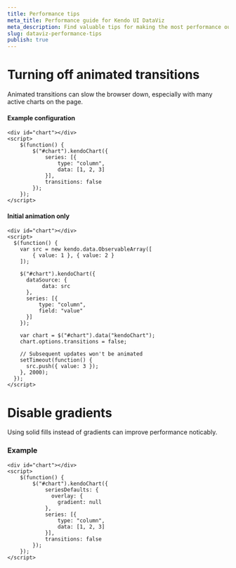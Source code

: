 ```yaml
---
title: Performance tips
meta_title: Performance guide for Kendo UI DataViz
meta_description: Find valuable tips for making the most performance out of the Kendo UI DataViz suite.
slug: dataviz-performance-tips
publish: true
---
```


# Turning off animated transitions

Animated transitions can slow the browser down, especially with many active charts on the page.

#### Example configuration
    <div id="chart"></div>
    <script>
    	$(function() {
			$("#chart").kendoChart({
        		series: [{
        			type: "column",
        			data: [1, 2, 3]
    			}],
        		transitions: false
	    	});
		});
	</script>

#### Initial animation only
    <div id="chart"></div>
    <script>
      $(function() {
        var src = new kendo.data.ObservableArray([
			{ value: 1 }, { value: 2 }
		]);
        
        $("#chart").kendoChart({
          dataSource: {
               data: src
          },
          series: [{
              type: "column",
              field: "value"
          }]
        });
  
        var chart = $("#chart").data("kendoChart");
        chart.options.transitions = false;
        
        // Subsequent updates won't be animated
        setTimeout(function() {
          src.push({ value: 3 });
        }, 2000);
      });
    </script>

# Disable gradients

Using solid fills instead of gradients can improve performance noticably.

### Example
    <div id="chart"></div>
    <script>
    	$(function() {
			$("#chart").kendoChart({
                seriesDefaults: {
                  overlay: {
                    gradient: null
                },
        		series: [{
        			type: "column",
        			data: [1, 2, 3]
    			}],
        		transitions: false
	    	});
		});
	</script>
